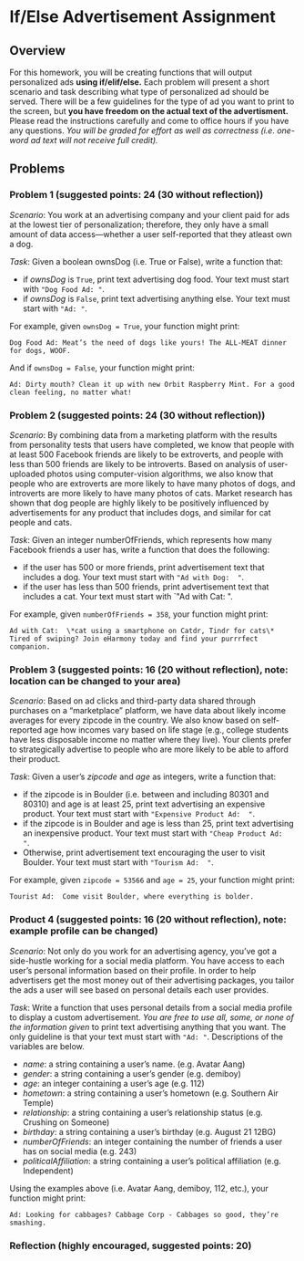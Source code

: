 # If/Else Advertisement Assignment

## Overview
For this homework, you will be creating functions that will output personalized ads **using if/elif/else.** Each problem will present a short scenario and task describing what type of personalized ad should be served. There will be a few guidelines for the type of ad you want to print to the screen, but **you have freedom on the actual text of the advertisment.** Please read the instructions carefully and come to office hours if you have any questions. *You will be graded for effort as well as correctness (i.e. one-word ad text will not receive full credit).*

## Problems
### Problem 1 (suggested points: 24 (30 without reflection))
*Scenario*: You work at an advertising company and your client paid for ads at the lowest tier of personalization; therefore, they only have a small amount of data access—whether a user self-reported that they atleast own a dog.

*Task*: Given a boolean ownsDog (i.e. True or False), write a function that:

- if *ownsDog* is `True`, print text advertising dog food. Your text must start with `"Dog Food Ad: "`.
- if *ownsDog* is `False`, print text advertising anything else. Your text must start with `"Ad: "`.

For example, given `ownsDog = True`, your function might print:
```
Dog Food Ad: Meat’s the need of dogs like yours! The ALL-MEAT dinner for dogs, WOOF.
```
And if `ownsDog = False`, your function might print:
```
Ad: Dirty mouth? Clean it up with new Orbit Raspberry Mint. For a good clean feeling, no matter what!
```

### Problem 2 (suggested points: 24 (30 without reflection))
*Scenario*: By combining data from a marketing platform with the results from personality tests that users have completed, we know that people with at least 500 Facebook friends are likely to be extroverts, and people with less than 500 friends are likely to be introverts. Based on analysis of user-uploaded photos using computer-vision algorithms, we also know that people who are extroverts are more likely to have many photos of dogs, and introverts are more likely to have many photos of cats. Market research has shown that dog people are highly likely to be positively influenced by advertisements for any product that includes dogs, and similar for cat people and cats.
 
*Task*: Given an integer numberOfFriends, which represents how many Facebook friends a user has, write a function that does the following:
- if the user has 500 or more friends, print advertisement text that includes a dog. Your text must start with `"Ad with Dog:  "`.
- if the user has less than 500 friends, print advertisement text that includes a cat. Your text must start with `"Ad with Cat:  ".
 
For example, given `numberOfFriends = 358`, your function might print:
```
Ad with Cat:  \*cat using a smartphone on Catdr, Tindr for cats\* Tired of swiping? Join eHarmony today and find your purrrfect companion.
```

### Problem 3 (suggested points: 16 (20 without reflection), note: location can be changed to your area)
*Scenario*: Based on ad clicks and third-party data shared through purchases on a “marketplace” platform, we have data about likely income averages for every zipcode in the country. We also know based on self-reported age how incomes vary based on life stage (e.g., college students have less disposable income no matter where they live). Your clients prefer to strategically advertise to people who are more likely to be able to afford their product.
 
*Task*: Given a user’s *zipcode* and *age* as integers, write a function that:
- if the zipcode is in Boulder (i.e. between and including 80301 and 80310) and age is at least 25, print text advertising an expensive product. Your text must start with `"Expensive Product Ad:  "`.
- if the zipcode is in Boulder and age is less than 25, print text advertising an inexpensive product. Your text must start with `"Cheap Product Ad:  "`.
- Otherwise, print advertisement text encouraging the user to visit Boulder. Your text must start with `"Tourism Ad:  "`.

For example, given `zipcode = 53566` and `age = 25`, your function might print:
```
Tourist Ad:  Come visit Boulder, where everything is bolder.
```

### Product 4 (suggested points: 16 (20 without reflection), note: example profile can be changed)
*Scenario*: Not only do you work for an advertising agency, you’ve got a side-hustle working for a social media platform. You have access to each user’s personal information based on their profile. In order to help advertisers get the most money out of their advertising packages, you tailor the ads a user will see based on personal details each user provides. 
 
*Task*: Write a function that uses personal details from a social media profile to display a custom advertisement. *You are free to use all, some, or none of the information given* to print text advertising anything that you want. The only guideline is that your text must start with `"Ad: "`. Descriptions of the variables are below.

- *name*: a string containing a user’s name. (e.g. Avatar Aang)
- *gender*: a string containing a user’s gender (e.g. demiboy)
- *age*: an integer containing a user’s age (e.g. 112)
- *hometown*: a string containing a user’s hometown (e.g. Southern Air Temple)
- *relationship*: a string containing a user’s relationship status (e.g. Crushing on Someone)
- *birthday*: a string containing a user’s birthday (e.g. August 21 12BG)
- *numberOfFriends*: an integer containing the number of friends a user has on social media (e.g. 243)
- *politicalAffiliation*: a string containing a user’s political affiliation (e.g. Independent)
 
Using the examples above (i.e. Avatar Aang, demiboy, 112, etc.), your function might print:
```
Ad: Looking for cabbages? Cabbage Corp - Cabbages so good, they’re smashing.
```
### Reflection (highly encouraged, suggested points: 20)
